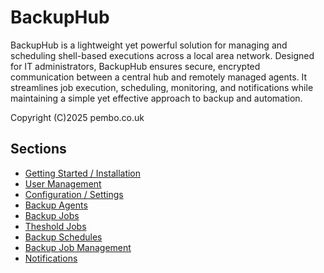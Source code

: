 # BackupHub
BackupHub is a lightweight yet powerful solution for managing and scheduling shell-based executions across a local area network. Designed for IT administrators, BackupHub ensures secure, encrypted communication between a central hub and remotely managed agents. It streamlines job execution, scheduling, monitoring, and notifications while maintaining a simple yet effective approach to backup and automation.


Copyright (C)2025 pembo.co.uk

## Sections
* [Getting Started / Installation](installation.md)
* [User Management](user-management.md)
* [Configuration / Settings](settings-config.md)
* [Backup Agents](backup-agents.md)
* [Backup Jobs](backup-jobs.md)
* [Theshold Jobs](backup-thresholds.md)
* [Backup Schedules](backup-schedules.md)
* [Backup Job Management](job-management.md)
* [Notifications](notifications.md)


